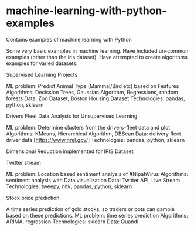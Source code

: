 # machine-learning-with-python-examples
Contains examples of machine learning with Python

Some very basic examples in machine learning. Have included un-common examples (other than the iris dataset). Have attempted to create algorithms examples for varied datasets:


Supervised Learning Projects

ML problem: Predict Animal Type (Mammal/Bird etc) based on Features
Algorithms: Decission Trees, Gaussian Algorithm, Regressions, random forests
Data: Zoo Dataset, Boston Housing Dataset
Technologies: pandas, python, sklearn


Drivers Fleet Data Analysis for Unsupervised Learning

ML problem: Determine clusters from the drivers-fleet data and plot
Algorithms: KMeans, Hierarchical Algorithm, DBScan
Data: delivery fleet driver data [https://www.nrel.gov/]
Technologies: pandas, python, sklearn

Dimensional Reduction implemented for IRIS Dataset

Twitter stream

ML problem: Location based sentiment analysis of #NipahVirus
Algorithms: sentiment analysis with Data visualization
Data: Twitter API, Live Stream
Technologies: tweepy, nltk, pandas, python, sklearn

Stock price prediction

A time series prediction of gold stocks, so traders or bots can gamble based on these predictions.
ML problem: time series prediction
Algorithms: ARIMA, regression
Technologies: sklearn
Data: Quandl
